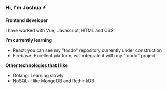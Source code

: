 ### Hi, I'm Joshua ⚡

__Frontend developer__

I have worked with Vue, Javascript, HTML and CSS

__I’m currently learning__

 * React: you can see my "toodo" repository currently under construction
 * Firebase: Excellent platform, will integrate it with my "toodo" project

__Other technologies that I like__

 * Golang: Learning slowly
 * NoSQL: I like MongoDB and RethinkDB

<!--
**j-mora15/j-mora15** is a ✨ _special_ ✨ repository because its `README.md` (this file) appears on your GitHub profile.

Here are some ideas to get you started:

- 🔭 I’m currently working on ...
- 🌱 I’m currently learning ...
- 👯 I’m looking to collaborate on ...
- 🤔 I’m looking for help with ...
- 💬 Ask me about ...
- 📫 How to reach me: ...
- 😄 Pronouns: ...
- ⚡ Fun fact: ...
-->

